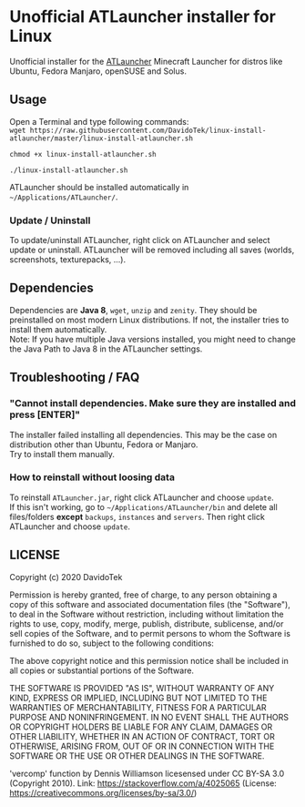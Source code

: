 # Unofficial ATLauncher installer for Linux
Unofficial installer for the [ATLauncher](https://atlauncher.com/) Minecraft Launcher for distros like Ubuntu, Fedora Manjaro, openSUSE and Solus.

## Usage
Open a Terminal and type following commands:  
`wget https://raw.githubusercontent.com/DavidoTek/linux-install-atlauncher/master/linux-install-atlauncher.sh`

`chmod +x linux-install-atlauncher.sh`

`./linux-install-atlauncher.sh`

ATLauncher should be installed automatically in `~/Applications/ATLauncher/`.

### Update / Uninstall
To update/uninstall ATLauncher, right click on ATLauncher and select update or uninstall. ATLauncher will be removed including all saves (worlds, screenshots, texturepacks, ...).

## Dependencies
Dependencies are **Java 8**, `wget`, `unzip` and `zenity`. They should be preinstalled on most modern Linux distributions. If not, the installer tries to install them automatically.  
Note: If you have multiple Java versions installed, you might need to change the Java Path to Java 8 in the ATLauncher settings.

## Troubleshooting / FAQ

### "Cannot install dependencies. Make sure they are installed and press [ENTER]"
The installer failed installing all dependencies. This may be the case on distribution other than Ubuntu, Fedora or Manjaro.  
Try to install them manually.

### How to reinstall without loosing data
To reinstall `ATLauncher.jar`, right click ATLauncher and choose `update`.  
If this isn't working, go to `~/Applications/ATLauncher/bin` and delete all files/folders **except** `backups`, `instances` and `servers`. Then right click ATLauncher and choose `update`.

## LICENSE
Copyright (c) 2020 DavidoTek

Permission is hereby granted, free of charge, to any person obtaining a copy of this software and associated documentation files (the "Software"), to deal in the Software without restriction, including without limitation the rights to use, copy, modify, merge, publish, distribute, sublicense, and/or sell copies of the Software, and to permit persons to whom the Software is furnished to do so, subject to the following conditions:

The above copyright notice and this permission notice shall be included in all copies or substantial portions of the Software.

THE SOFTWARE IS PROVIDED "AS IS", WITHOUT WARRANTY OF ANY KIND, EXPRESS OR IMPLIED, INCLUDING BUT NOT LIMITED TO THE WARRANTIES OF MERCHANTABILITY, FITNESS FOR A PARTICULAR PURPOSE AND NONINFRINGEMENT. IN NO EVENT SHALL THE AUTHORS OR COPYRIGHT HOLDERS BE LIABLE FOR ANY CLAIM, DAMAGES OR OTHER LIABILITY, WHETHER IN AN ACTION OF CONTRACT, TORT OR OTHERWISE, ARISING FROM, OUT OF OR IN CONNECTION WITH THE SOFTWARE OR THE USE OR OTHER DEALINGS IN THE SOFTWARE. 

'vercomp' function by Dennis Williamson licesensed under CC BY-SA 3.0 (Copyright 2010).
Link: https://stackoverflow.com/a/4025065 (License: https://creativecommons.org/licenses/by-sa/3.0/)
